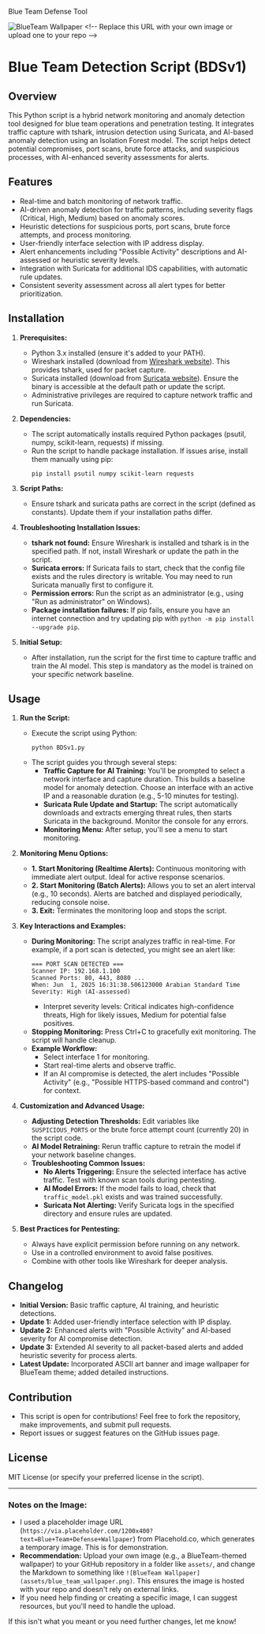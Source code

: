   
 Blue Team Defense Tool

![BlueTeam Wallpaper]([https://via.placeholder.com/1200x400?text=Blue+Team+Defense+Wallpaper](https://netline.az/media/courses/course/2024/07/28/image_2024-07-28_223228562.png))  <!-- Replace this URL with your own image or upload one to your repo -->

# Blue Team Detection Script (BDSv1)

## Overview
This Python script is a hybrid network monitoring and anomaly detection tool designed for blue team operations and penetration testing. It integrates traffic capture with tshark, intrusion detection using Suricata, and AI-based anomaly detection using an Isolation Forest model. The script helps detect potential compromises, port scans, brute force attacks, and suspicious processes, with AI-enhanced severity assessments for alerts.

## Features
- Real-time and batch monitoring of network traffic.
- AI-driven anomaly detection for traffic patterns, including severity flags (Critical, High, Medium) based on anomaly scores.
- Heuristic detections for suspicious ports, port scans, brute force attempts, and process monitoring.
- User-friendly interface selection with IP address display.
- Alert enhancements including "Possible Activity" descriptions and AI-assessed or heuristic severity levels.
- Integration with Suricata for additional IDS capabilities, with automatic rule updates.
- Consistent severity assessment across all alert types for better prioritization.

## Installation
1. **Prerequisites:**
   - Python 3.x installed (ensure it's added to your PATH).
   - Wireshark installed (download from [Wireshark website](https://www.wireshark.org/)). This provides tshark, used for packet capture.
   - Suricata installed (download from [Suricata website](https://suricata-ids.org/)). Ensure the binary is accessible at the default path or update the script.
   - Administrative privileges are required to capture network traffic and run Suricata.

2. **Dependencies:**
   - The script automatically installs required Python packages (psutil, numpy, scikit-learn, requests) if missing.
   - Run the script to handle package installation. If issues arise, install them manually using pip:
     ```
     pip install psutil numpy scikit-learn requests
     ```

3. **Script Paths:**
   - Ensure tshark and suricata paths are correct in the script (defined as constants). Update them if your installation paths differ.

4. **Troubleshooting Installation Issues:**
   - **tshark not found:** Ensure Wireshark is installed and tshark is in the specified path. If not, install Wireshark or update the path in the script.
   - **Suricata errors:** If Suricata fails to start, check that the config file exists and the rules directory is writable. You may need to run Suricata manually first to configure it.
   - **Permission errors:** Run the script as an administrator (e.g., using "Run as administrator" on Windows).
   - **Package installation failures:** If pip fails, ensure you have an internet connection and try updating pip with `python -m pip install --upgrade pip`.

5. **Initial Setup:**
   - After installation, run the script for the first time to capture traffic and train the AI model. This step is mandatory as the model is trained on your specific network baseline.

## Usage
1. **Run the Script:**
   - Execute the script using Python:
     ```
     python BDSv1.py
     ```
   - The script guides you through several steps:
     - **Traffic Capture for AI Training:** You'll be prompted to select a network interface and capture duration. This builds a baseline model for anomaly detection. Choose an interface with an active IP and a reasonable duration (e.g., 5-10 minutes for testing).
     - **Suricata Rule Update and Startup:** The script automatically downloads and extracts emerging threat rules, then starts Suricata in the background. Monitor the console for any errors.
     - **Monitoring Menu:** After setup, you'll see a menu to start monitoring.

2. **Monitoring Menu Options:**
   - **1. Start Monitoring (Realtime Alerts):** Continuous monitoring with immediate alert output. Ideal for active response scenarios.
   - **2. Start Monitoring (Batch Alerts):** Allows you to set an alert interval (e.g., 10 seconds). Alerts are batched and displayed periodically, reducing console noise.
   - **3. Exit:** Terminates the monitoring loop and stops the script.

3. **Key Interactions and Examples:**
   - **During Monitoring:** The script analyzes traffic in real-time. For example, if a port scan is detected, you might see an alert like:
     ```
     === PORT SCAN DETECTED ===
     Scanner IP: 192.168.1.100
     Scanned Ports: 80, 443, 8080 ...
     When: Jun  1, 2025 16:31:38.506123000 Arabian Standard Time
     Severity: High (AI-assessed)
     ```
     - Interpret severity levels: Critical indicates high-confidence threats, High for likely issues, Medium for potential false positives.
   - **Stopping Monitoring:** Press Ctrl+C to gracefully exit monitoring. The script will handle cleanup.
   - **Example Workflow:**
     - Select interface 1 for monitoring.
     - Start real-time alerts and observe traffic.
     - If an AI compromise is detected, the alert includes "Possible Activity" (e.g., "Possible HTTPS-based command and control") for context.

4. **Customization and Advanced Usage:**
   - **Adjusting Detection Thresholds:** Edit variables like `SUSPICIOUS_PORTS` or the brute force attempt count (currently 20) in the script code.
   - **AI Model Retraining:** Rerun traffic capture to retrain the model if your network baseline changes.
   - **Troubleshooting Common Issues:**
     - **No Alerts Triggering:** Ensure the selected interface has active traffic. Test with known scan tools during pentesting.
     - **AI Model Errors:** If the model fails to load, check that `traffic_model.pkl` exists and was trained successfully.
     - **Suricata Not Alerting:** Verify Suricata logs in the specified directory and ensure rules are updated.

5. **Best Practices for Pentesting:**
   - Always have explicit permission before running on any network.
   - Use in a controlled environment to avoid false positives.
   - Combine with other tools like Wireshark for deeper analysis.

## Changelog
- **Initial Version:** Basic traffic capture, AI training, and heuristic detections.
- **Update 1:** Added user-friendly interface selection with IP display.
- **Update 2:** Enhanced alerts with "Possible Activity" and AI-based severity for AI compromise detection.
- **Update 3:** Extended AI severity to all packet-based alerts and added heuristic severity for process alerts.
- **Latest Update:** Incorporated ASCII art banner and image wallpaper for BlueTeam theme; added detailed instructions.

## Contribution
- This script is open for contributions! Feel free to fork the repository, make improvements, and submit pull requests.
- Report issues or suggest features on the GitHub issues page.

## License
MIT License (or specify your preferred license in the script).

---

### Notes on the Image:
- I used a placeholder image URL (`https://via.placeholder.com/1200x400?text=Blue+Team+Defense+Wallpaper`) from Placehold.co, which generates a temporary image. This is for demonstration.
- **Recommendation:** Upload your own image (e.g., a BlueTeam-themed wallpaper) to your GitHub repository in a folder like `assets/`, and change the Markdown to something like `![BlueTeam Wallpaper](assets/blue_team_wallpaper.png)`. This ensures the image is hosted with your repo and doesn't rely on external links.
- If you need help finding or creating a specific image, I can suggest resources, but you'll need to handle the upload.

If this isn't what you meant or you need further changes, let me know!
